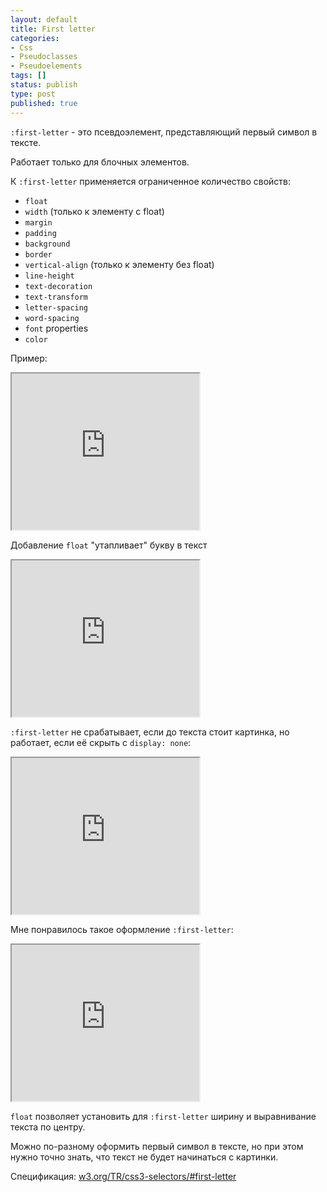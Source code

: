 ```yaml
---
layout: default
title: First letter
categories:
- Css
- Pseudoclasses
- Pseudoelements
tags: []
status: publish
type: post
published: true
---
```

<code>:first-letter</code> - это псевдоэлемент, представляющий первый символ в тексте.

Работает только для блочных элементов.

К <code>:first-letter</code> применяется ограниченное количество свойств:<!--more-->

<ul><li><code>float</code></li>
<li><code>width</code> (только к элементу c float)</li>
<li><code>margin</code></li>
<li><code>padding</code></li>
<li><code>background</code></li>
<li><code>border</code></li>
<li><code>vertical-align</code> (только к элементу без float)</li>
<li><code>line-height</code></li>
<li><code>text-decoration</code></li>
<li><code>text-transform</code></li>
<li><code>letter-spacing</code></li>
<li><code>word-spacing</code></li>
<li><code>font</code> properties</li>
<li><code>color</code></li></ul>

Пример:
<iframe class="jsbin" style="height: 250px" src="http://jsbin.com/afawEqu/4/embed?output"></iframe>

Добавление <code>float</code> "утапливает" букву в текст
<iframe class="jsbin" style="height: 250px" src="http://jsbin.com/afawEqu/2/embed?output"></iframe>

<code>:first-letter</code> не срабатывает, если до текста стоит картинка, но работает, если её скрыть c <code>display: none</code>:
<iframe class="jsbin" style="height: 250px" src="http://jsbin.com/afawEqu/3/embed?output"></iframe>

Мне понравилось такое оформление <code>:first-letter</code>:
<iframe class="jsbin" style="height: 250px" src="http://jsbin.com/afawEqu/5/embed?output"></iframe>

<code>float</code> позволяет установить для <code>:first-letter</code>  ширину и выравнивание текста по центру.

Можно по-разному оформить первый символ в тексте, но при этом нужно точно знать, что текст не будет начинаться с картинки.

Спецификация: <a href="http://www.w3.org/TR/css3-selectors/#first-letter">w3.org/TR/css3-selectors/#first-letter</a>
